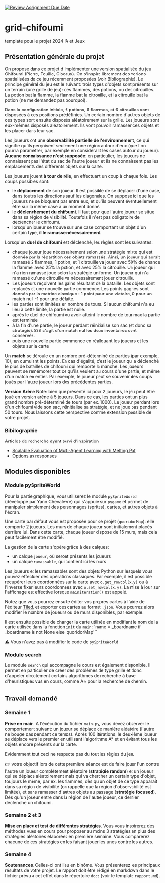 [![Review Assignment Due Date](https://classroom.github.com/assets/deadline-readme-button-24ddc0f5d75046c5622901739e7c5dd533143b0c8e959d652212380cedb1ea36.svg)](https://classroom.github.com/a/KDJwxQ6K)
# grid-chifoumi
template pour le projet 2024 IA et Jeux

## Présentation générale du projet

On propose dans ce projet d'implémenter une version spatialisée du jeu Chifoumi (Pierre, Feuille, Ciseaux). 
On s'inspire librement des verions spatialisées de ce jeu récemment proposées (voir Bibliographie). 
Le principe général du jeu est le suivant: trois types d'objets sont présents sur un terrain (une grille de jeu): des flammes, des potions, ou des citrouilles. La potion bat la flamme, la flamme bat la citrouille, et la citrouille bat la potion (ne me demandez pas pourquoi). 

Dans la configuration initiale, 6 potions, 6 flammes, et 6 citrouilles sont disposées à des positions prédéfinies. Un certain nombre d'autres objets de ces types sont ensuite disposés aléatoirement sur la grille. Les joueurs sont eux-mêmes disposés aléatoirement. Ils vont pouvoir ramasser ces objets et les placer dans leur sac. 

Les joueurs ont une **observabilité partielle de l'environnement**, ce qui signifie qu'ils perçoivent seulement une région autour d'eux (que l'on pourra paramétrer, par exemple en considérant les cases autour du joueur). **Aucune connaissance n'est supposée**: en particulier, les joueurs ne connaissent pas l'état du sac de l'autre joueur, et ils ne connaissent pas les emplacements des différents objets sur la carte. 

Les joueurs jouent **à tour de rôle**, en effectuant un coup à chaque fois. 
Les coups possibles sont:
* le **déplacement** de son joueur. Il est possible de se déplacer d'une case, dans toutes les directions sauf les diagonales. On suppose ici que les joueurs ne se bloquent pas entre eux, et qu'ils peuvent éventuellement être sur la même case à un moment donné. 
* le **déclenchement du chifoumi**. Il faut pour que l'autre joueur se situe dans sa région de visibilité. Toutefois il n'est pas obligatoire de déclencher le chifoumi. 
* lorsqu'un joueur se trouve sur une case comportant un objet d'un certain type, **il le ramasse nécessairement**. 


Lorsqu'un **duel de chifoumi** est déclenché, les règles sont les suivantes:
* chaque joueur joue nécessairement selon une stratégie mixte qui est donnée par la répartition des objets ramassés. Ainsi, un joueur qui aurait ramassé 2 flammes, 1 potion, et 1 citrouille va jouer avec 50% de chance la flamme, avec 25% la potion, et avec 25% la citrouille. Un joueur qui n'a rien ramassé joue selon la stratégie uniforme. Un joueur qui n'a ramassé qu'une citrouille va nécessairement jouer citrouille. 
* Les joueurs reçoivent les gains résultant de la bataille. Les objets sont replacés et une nouvelle partie commence. Les points gagnés sont donnés par la matrice classique : 1 point pour une victoire, 0 pour un match nul, -1 pour une défaite. 
* les parties sont limitées en nombre de tours. Si aucun chifoumi n'a eu lieu à cette limite, la partie est nulle. 
* après le duel de chifoumi ou avoir atteint le nombre de tour max la partie est terminée
* à la fin d'une partie, le joueur perdant réinitialise son sac (et donc sa stratégie). Si il s'agit d'un match nul les deux inventaires sont conservés.  
* puis une nouvelle partie commence en réallouant les joueurs et les objets sur la carte


Un **match** se déroule en un nombre pré-déterminé de parties (par exemple, 10), en cumulant les points. 
En cas d'égalité, c'est le joueur qui a déclenché le plus de batailles de chifoumi qui remporte la manche. 
Les joueurs peuvent se remémorer tout ce qu'ils veulent au cours d'une partie, et même d'un match en entier. Par exemple, le joueur peut se souvenir des coups joués par l'autre joueur lors des précédentes parties. 
 

**Version Arène** 
Note: bien que présenté ici pour 2 joueurs, le jeu peut être joué en version arène à 5 joueurs. Dans ce cas, les parties ont un plus grand nombre pré-déterminé de tours (par ex. 1000). Le joueur perdant lors d'un chifoumi vide son sac, réinitialise sa stratégie, et ne joue pas pendant 50 tours. Nous laissons cette perspective comme extension possible de votre projet.

### Bibilographie
Articles de recherche ayant servi d'inspiration 
* [Scalable Evaluation of Multi-Agent Learning with Melting Pot](https://arxiv.org/pdf/2107.06857.pdf)
* [Options as responses](https://arxiv.org/pdf/1906.01470.pdf)

## Modules disponibles

### Module pySpriteWorld

Pour la partie graphique, vous utiliserez le module `pySpriteWorld` (développé par Yann Chevaleyre) qui s'appuie sur `pygame` et permet de manipuler simplement des personnages (sprites), cartes, et autres objets à l'écran.

Une carte par défaut vous est proposée pour ce projet (`quoridorMap`): elle comporte 2 joueurs.
Les murs de chaque joueur sont initialement placés derrière lui. Dans cette carte, chaque joueur dispose de 15 murs, mais cela peut facilement être modifié.

La gestion de la carte s'opère grâce à des calques:
* un calque `joueur`, où seront présents les joueurs
* un calque `ramassable`, qui contient ici les murs


Les joueurs et les ramassables sont des objets Python sur lesquels vous pouvez effectuer des opérations classiques.
Par exemple, il est possible récupérer leurs coordonnées sur la carte avec `o.get_rowcol(x,y)` ou à l'inverse fixer leurs coordonnées avec `o.set_rowcol(x,y)`.
La mise à jour sur l'affichage est effective lorsque `mainiteration()` est appelé.


Notez que vous pourrez ensuite éditer vos propres cartes à l'aide de l'éditeur [Tiled](https://www.mapeditor.org/), et exporter ces cartes au format `.json`. Vous pourrez alors modifier le nombre de joueurs ou de murs disponibles, par exemple.

Il est ensuite possible de changer la carte utilisée en modifiant le nom de la carte utilisée dans la fonction `init` du `main`:
`name = _boardname if _boardname is not None else 'quoridorMap'``

:warning: Vous n'avez pas à modifier le code de `pySpriteWorld`

### Module search

Le module `search` qui accompagne le cours est également disponible. Il permet en particulier de créer des problèmes de type grille et donc d'appeler directement certains algorithmes de recherche à base d'heuristiques vus en cours, comme A:star: pour la recherche de chemin.

## Travail demandé

### Semaine 1
**Prise en main**. A l'éxécution du fichier `main.py`, vous devez observer le comportement suivant: un joueur se déplace de manière aléatoire (l'autre ne bouge pas pendant ce temps). Après 100 itérations, le deuxième joueur se déplace vers le premier en utilisant l'algorithme A* et en évitant tous les objets encore présents sur la carte. 

Evidemment tout ceci ne respecte pas du tout les règles du jeu.

:point_right: votre objectif lors de cette première séance est de faire jouer l'un contre l'autre un joueur complètement aléatoire (**stratégie random**) et un joueur qui se déplace aléatoirement mais qui va chercher un certain type d'objet, toujours le même, par ex. les flammes, dès qu'un objet de ce type apparait dans sa région de visibilité (on rappelle que la région d'observabilité est limitée), et sans ramasser d'autres objets au passage (**stratégie focused**). Dès qu'un joueur entre dans la région de l'autre joueur, ce dernier déclenche un chifoumi.  
 

### Semaine 2 et 3
**Mise en place et test de différentes stratégies**. Vous vous inspirerez des méthodes vues en cours pour proposer au moins 3 stratégies en plus des stratégies aléatoires élaborées en première semaine.
Vous comparerez chacune de ces stratégies en les faisant jouer les unes contre les autres.


### Semaine 4
**Soutenances**. Celles-ci ont lieu en binôme. Vous présenterez les principaux résultats de votre projet.
Le rapport doit être rédigé en markdown dans le fichier prévu à cet effet dans le répertoire `docs` (voir le template `rapport.md`).

